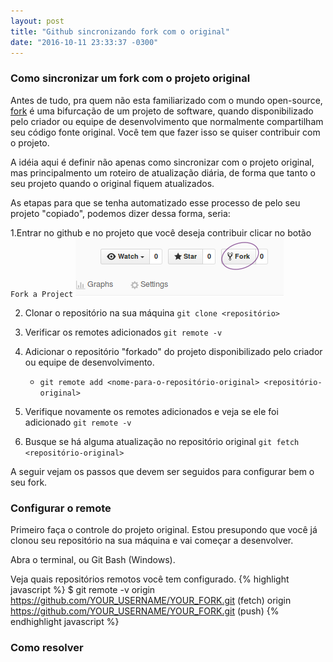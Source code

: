 ```yaml
---
layout: post
title: "Github sincronizando fork com o original"
date: "2016-10-11 23:33:37 -0300"
---
```


### Como sincronizar um fork com o projeto original

Antes de tudo, pra quem não esta familiarizado com o mundo open-source, [fork][1] é uma bifurcação de um projeto de software, quando disponibilizado pelo criador ou equipe de desenvolvimento que normalmente compartilham seu código fonte original. Você tem que fazer isso se quiser contribuir com o projeto.

A idéia aqui é definir não apenas como sincronizar com o projeto original, mas principalmento um roteiro de atualização diária, de forma que tanto o seu projeto quando o original fiquem atualizados.

As etapas para que se tenha automatizado esse processo de pelo seu projeto "copiado", podemos dizer dessa forma, seria:

1.Entrar no github e no projeto que você deseja contribuir clicar no botão `Fork a Project` ![Fork a project](images/fork-github.png)

2. Clonar o repositório na sua máquina `git clone <repositório>`

3. Verificar os remotes adicionados `git remote -v`

4. Adicionar o repositório "forkado" do projeto disponibilizado pelo criador ou equipe de desenvolvimento.
   * `git remote add <nome-para-o-repositório-original> <repositório-original>`

5. Verifique novamente os remotes adicionados e veja se ele foi adicionado `git remote -v`

6. Busque se há alguma atualização no repositório original `git fetch <repositório-original>`


A seguir vejam os passos que devem ser seguidos para configurar bem o seu fork.


### Configurar o remote

Primeiro faça o controle do projeto original. Estou presupondo que você já clonou seu repositório na sua máquina e vai começar a desenvolver.

Abra o terminal, ou Git Bash (Windows).

Veja quais repositórios remotos você tem configurado.
{% highlight javascript %}
$ git remote -v
origin  https://github.com/YOUR_USERNAME/YOUR_FORK.git (fetch)
origin  https://github.com/YOUR_USERNAME/YOUR_FORK.git (push)
{% endhighlight javascript %}


### Como resolver



[1]: https://pt.wikipedia.org/wiki/Bifurca%C3%A7%C3%A3o "Fork"
